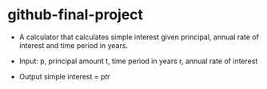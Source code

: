 # github-final-project

- A calculator that calculates simple interest given principal, annual rate of interest and time period in years.

- Input:
   p, principal amount
   t, time period in years
   r, annual rate of interest

- Output
   simple interest = p*t*r
